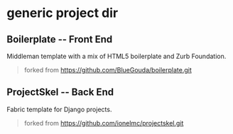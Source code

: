 generic project dir
================
Boilerplate -- Front End
----------------
Middleman template with a mix of HTML5 boilerplate and Zurb Foundation.
> forked from https://github.com/BlueGouda/boilerplate.git

ProjectSkel -- Back End
-----------------
Fabric template for Django projects.
> forked from https://github.com/ionelmc/projectskel.git

